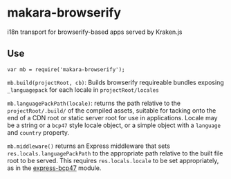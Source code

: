 makara-browserify
=================

i18n transport for browserify-based apps served by Kraken.js

Use
---

`var mb = require('makara-browserify');`

`mb.build(projectRoot, cb)`: Builds browserify requireable bundles exposing `_languagepack` for each locale in `projectRoot/locales`

`mb.languagePackPath(locale)`: returns the path relative to the `projectRoot/.build/` of the compiled assets, suitable for tacking onto the end of a CDN root or static server root for use in applications. Locale may be a string or a `bcp47` style locale object, or a simple object with a `language` and `country` property.

`mb.middleware()` returns an Express middleware that sets `res.locals.languagePackPath` to the appropriate path relative to the built file root to be served. This requires `res.locals.locale` to be set appropriately, as in the [express-bcp47](https://github.com/krakenjs/express-bcp47) module.
